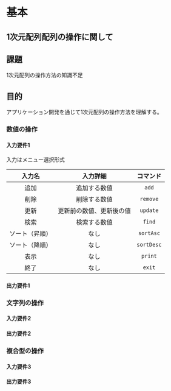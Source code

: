 # 基本

## $1$次元配列配列の操作に関して

## 課題

$1$次元配列の操作方法の知識不足

## 目的

アプリケーション開発を通じて$1$次元配列の操作方法を理解する。

### 数値の操作

#### 入力要件1

入力はメニュー選択形式

|     入力名     |          入力詳細          |    コマンド    |
| :------------: | :------------------------: | :------------: |
|      追加      |         追加する数値         |   ```add```    |
|      削除      |         削除する数値         |  ```remove```  |
|      更新      | 更新前の数値、更新後の値 |  ```update```  |
|      検索      |         検索する数値         |   ```find```   |
| ソート（昇順） |            なし            | ```sortAsc```  |
| ソート（降順） |            なし            | ```sortDesc``` |
|      表示      |            なし            |  ```print```   |
|      終了      |            なし            |   ```exit```   |

#### 出力要件1

### 文字列の操作

#### 入力要件2

#### 出力要件2

### 複合型の操作

#### 入力要件3

#### 出力要件3
